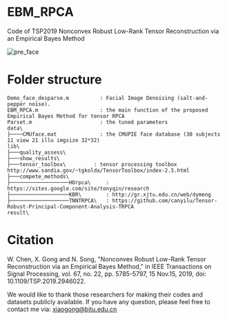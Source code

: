 # EBM_RPCA
Code of TSP2019 Nonconvex Robust Low-Rank Tensor Reconstruction via an Empirical Bayes Method <br>

![pre_face](https://github.com/wc253/EBM_RPCA/main/pre.png)

# Folder structure
```shell
Demo_face_desparse.m          : Facial Image Denoising (salt-and-pepper noise).
EBM_RPCA.m                    : the main function of the proposed Empirical Bayes Method for tensor RPCA
Parset.m                      : the tuned parameters
data\
├────CMUface.mat              : the CMUPIE face database (30 subjects 11 view 21 illu imgsize 32*32)
lib\                              
├───quality_assess\         
├───show_results\   
├───tensor_toolbox\         : tensor processing toolbox http://www.sandia.gov/~tgkolda/TensorToolbox/index‐2.5.html
├───compete_methods\
├───────────────────HOrpca\     : https://sites.google.com/site/tonyqin/research
├───────────────────KBR\        : http://gr.xjtu.edu.cn/web/dymeng
├───────────────────TNNTRPCA\   : https://github.com/canyilu/Tensor-Robust-Principal-Component-Analysis-TRPCA
result\ 
```

# Citation
W. Chen, X. Gong and N. Song, "Nonconvex Robust Low-Rank Tensor Reconstruction via an Empirical Bayes Method," in IEEE Transactions on Signal Processing, vol. 67, no. 22, pp. 5785-5797, 15 Nov.15, 2019, doi: 10.1109/TSP.2019.2946022.

We would like to thank those researchers for making their codes and datasets publicly available. If you have any question, please feel free to contact me via: xiaogong@bjtu.edu.cn
